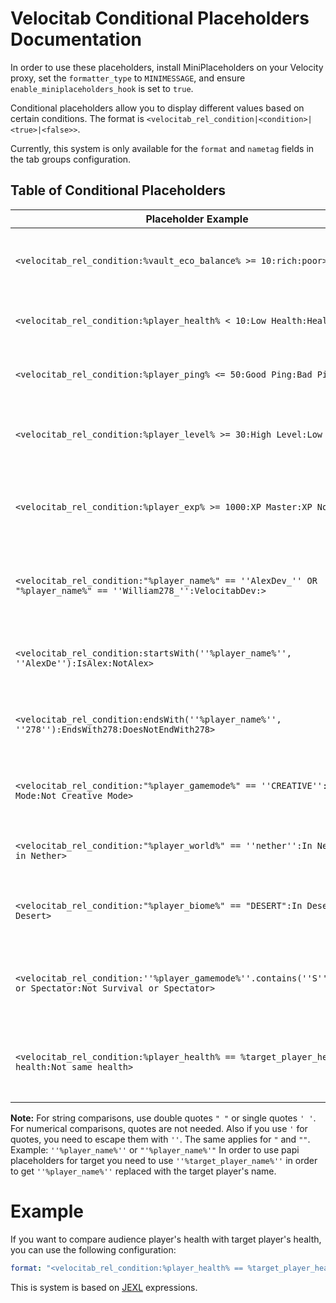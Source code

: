 # Velocitab Conditional Placeholders Documentation

In order to use these placeholders, install MiniPlaceholders on your Velocity proxy, set the `formatter_type`
to `MINIMESSAGE`, and ensure `enable_miniplaceholders_hook` is set to `true`.

Conditional placeholders allow you to display different values based on certain conditions. The format
is `<velocitab_rel_condition|<condition>|<true>|<false>>`.

Currently, this system is only available for the `format` and `nametag` fields in the tab groups configuration.

## Table of Conditional Placeholders

| Placeholder Example                                                                                                | Description                                                                                                                         | Example Output                                         |
|--------------------------------------------------------------------------------------------------------------------|-------------------------------------------------------------------------------------------------------------------------------------|--------------------------------------------------------|
| `<velocitab_rel_condition:%vault_eco_balance% >= 10:rich:poor>`                                                    | Checks if the player's vault balance is greater than or equal to 10. If true, displays "rich", else "poor".                         | `rich` or `poor`                                       |
| `<velocitab_rel_condition:%player_health% < 10:Low Health:Healthy>`                                                | Checks if the player's health is below 10. If true, displays "Low Health", else "Healthy".                                          | `Low Health` or `Healthy`                              |
| `<velocitab_rel_condition:%player_ping% <= 50:Good Ping:Bad Ping>`                                                 | Checks if the player's ping is 50 or below. If true, displays "Good Ping", else "Bad Ping".                                         | `Good Ping` or `Bad Ping`                              |
| `<velocitab_rel_condition:%player_level% >= 30:High Level:Low Level>`                                              | Checks if the player's level is 30 or above. If true, displays "High Level", else "Low Level".                                      | `High Level` or `Low Level`                            |
| `<velocitab_rel_condition:%player_exp% >= 1000:XP Master:XP Novice>`                                               | Checks if the player has 1000 or more experience points. If true, displays "XP Master", else "XP Novice".                           | `XP Master` or `XP Novice`                             |
| `<velocitab_rel_condition:"%player_name%" == ''AlexDev_'' OR "%player_name%" == ''William278_'':VelocitabDev:>`    | Checks if the player's name is either "AlexDev_" or "William278". If true, displays "Developer", else "NotDev".                     | `Developer` or `NotDev`                                |                       
| `<velocitab_rel_condition:startsWith(''%player_name%'', ''AlexDe''):IsAlex:NotAlex>`                               | Checks if the player's name starts with "AlexDe". If true, displays "IsAlex", else "NotAlex".                                       | `IsAlex` or `NotAlex`                                  |
| `<velocitab_rel_condition:endsWith(''%player_name%'', ''278''):EndsWith278:DoesNotEndWith278>`                     | Checks if the player's name ends with "278". If true, displays "EndsWith278", else "DoesNotEndWith278".                             | `EndsWith278` or `DoesNotEndWith278`                   |
| `<velocitab_rel_condition:"%player_gamemode%" == ''CREATIVE'':Creative Mode:Not Creative Mode>`                    | Checks if the player is in creative mode. If true, displays "Creative Mode", else "Not Creative Mode".                              | `Creative Mode` or `Not Creative Mode`                 |
| `<velocitab_rel_condition:"%player_world%" == ''nether'':In Nether:Not in Nether>`                                 | Checks if the player is in the Nether. If true, displays "In Nether", else "Not in Nether".                                         | `In Nether` or `Not in Nether`                         |
| `<velocitab_rel_condition:"%player_biome%" == "DESERT":In Desert:Not in Desert>`                                   | Checks if the player is in a desert biome. If true, displays "In Desert", else "Not in Desert".                                     | `In Desert` or `Not in Desert`                         |
| `<velocitab_rel_condition:''%player_gamemode%''.contains(''S''):Survival or Spectator:Not Survival or Spectator> ` | Checks if the player is in survival or spectator mode. If true, displays "Survival or Spectator", else "Not Survival or Spectator". | `Survival or Spectator` or `Not Survival or Spectator` |
| `<velocitab_rel_condition:%player_health% == %target_player_health%:Same health:Not same health> `                 | Checks if the player's health is the same as the target player's health. If true, displays "Same health", else "Not same health".   | `Same health` or `Not same health`                     |

**Note:** For string comparisons, use double quotes `" "` or single quotes `' '`. For numerical comparisons, quotes are
not needed.
Also if you use `'` for quotes, you need to escape them with `''`. The same applies for `"` and `""`. Example: `''%player_name%''` or `"'%player_name%'"`
In order to use papi placeholders for target you need to use `''%target_player_name%''` in order to get `''%player_name%''` replaced with the target player's name.
# Example
If you want to compare audience player's health with target player's health, you can use the following configuration:
```yaml
format: "<velocitab_rel_condition:%player_health% == %target_player_health%:Same health:Not same health>"
```

This is system is based on [JEXL](https://commons.apache.org/proper/commons-jexl/reference/examples.html) expressions.